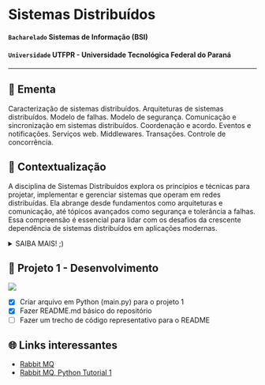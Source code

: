 # Sistemas Distribuídos

#### `Bacharelado` Sistemas de Informação (BSI)
#### `Universidade` UTFPR - Universidade Tecnológica Federal do Paraná

_______________________________________________________________________________________________________________________________________________________________________

## 📖 Ementa

Caracterização de sistemas distribuídos. Arquiteturas de sistemas distribuídos. Modelo de falhas. Modelo de segurança. Comunicação e sincronização em sistemas distribuídos. Coordenação e acordo. Eventos e notificações. Serviços web. Middlewares. Transações. Controle de concorrência.


## 💭 Contextualização

A disciplina de Sistemas Distribuídos explora os princípios e técnicas para projetar, implementar e gerenciar sistemas que operam em redes distribuídas. Ela abrange desde fundamentos como arquiteturas e comunicação, até tópicos avançados como segurança e tolerância a falhas. Essa compreensão é essencial para lidar com os desafios da crescente dependência de sistemas distribuídos em aplicações modernas.

<details>
  <summary>SAIBA MAIS! ;)</summary>

  Nos últimos anos, vimos um aumento no uso de sistemas distribuídos em diferentes áreas da indústria e da tecnologia. Eles são importantes para lidar com grandes quantidades de dados, garantir que os serviços estejam sempre disponíveis e possam crescer conforme necessário, como acontece na Internet.

O objetivo principal da disciplina é ajudar os estudantes a entender os princípios e desafios por trás da criação, implementação e operação desses sistemas. Começamos com conceitos básicos, como como esses sistemas são construídos e como eles se comunicam, e depois avançamos para coisas mais complexas, como manter esses sistemas seguros e garantir que eles funcionem sem problemas.

Durante o curso, os alunos aprendem sobre problemas práticos que surgem ao lidar com sistemas distribuídos, como lidar com muitas pessoas tentando acessar os mesmos dados ao mesmo tempo, garantir que os dados estejam sempre corretos e lidar com falhas que possam acontecer sem prejudicar o sistema como um todo. Eles também têm a chance de explorar tecnologias modernas usadas para construir esses sistemas, como serviços web e ferramentas de comunicação.

Entender como os sistemas distribuídos funcionam é importante para profissionais de tecnologia da informação e desenvolvedores de software, já que muitos dos aplicativos e serviços que usamos todos os dias dependem deles para funcionar corretamente. Por isso, essa disciplina é crucial para preparar os alunos para os desafios que enfrentarão no mundo real da computação distribuída.

  ### Um pouco de Python
  ```py
  def sistemas_distribuidos():
    print('algum trecho de código representativo')
  ```
</details>

## 💯 Projeto 1 - Desenvolvimento
![](https://geps.dev/progress/5) 

- [X] Criar arquivo em Python (main.py) para o projeto 1
- [X] Fazer README.md básico do repositório
- [ ] Fazer um trecho de código representativo para o README

## 🌐 Links interessantes 

- [Rabbit MQ](https://www.rabbitmq.com/)
- [Rabbit MQ, Python Tutorial 1](https://www.rabbitmq.com/tutorials/tutorial-one-python)
